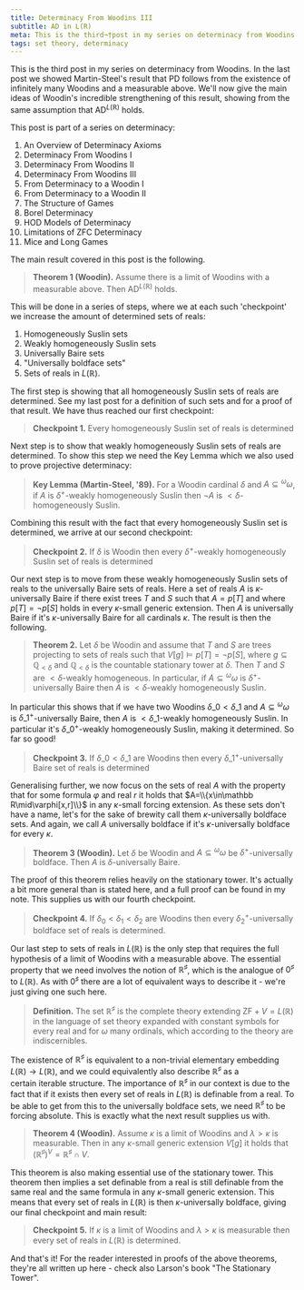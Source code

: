 ```yaml
---
title: Determinacy From Woodins III
subtitle: AD in L(R)
meta: This is the third¬†post in my series on determinacy from Woodins. In the last post we showed Martin-Steel's result that PD follows from the existence of infinitely many Woodins and a measurable above. We'll now give the main ideas of Woodin's incredible strengthening of this result, showing from the same assumption that AD^L(R) holds.
tags: set theory, determinacy
---
```


This is the third post in my series on determinacy from Woodins. In the last post we
showed Martin-Steel's result that $\textsf{PD}$ follows from the existence of
infinitely many Woodins and a measurable above. We'll now give the main ideas of
Woodin's incredible strengthening of this result, showing from the same assumption that
$\textsf{AD}^{L(\mathbb R)}$ holds.

This post is part of a series on determinacy:

1. <router-link to="/posts/2017-01-11-an-overview-of-determinacy-axioms">An Overview of
   Determinacy Axioms</router-link>
2. <router-link to="/posts/2017-01-25-determinacy-from-woodins-i">Determinacy From
   Woodins I</router-link>
3. <router-link to="/posts/2017-02-08-determinacy-from-woodins-ii">Determinacy From
   Woodins II</router-link>
4. Determinacy From Woodins III
5. <router-link to="/posts/2017-04-05-from-determinacy-to-a-woodin-i">From Determinacy
   to a Woodin I</router-link>
6. <router-link to="/posts/2017-05-10-from-determinacy-to-a-woodin-ii">From Determinacy
   to a Woodin II</router-link>
7. <router-link to="/posts/2017-05-24-the-structure-of-games">The Structure of
   Games</router-link>
8. <router-link to="/posts/2017-06-07-borel-determinacy">Borel
   Determinacy</router-link>
9. <router-link to="/posts/2017-06-21-hod-models-of-determinacy">HOD Models of
   Determinacy</router-link>
10. <router-link to="/posts/2017-07-14-limitations-of-zfc-determinacy">Limitations of
    ZFC Determinacy</router-link>
11. <router-link to="/posts/2018-08-02-mice-and-long-games">Mice and Long
    Games</router-link>

The main result covered in this post is the following.

> **Theorem 1 (Woodin).** Assume there is a limit of Woodins with a measurable above.
> Then $\textsf{AD}^{L(\mathbb R)}$ holds.

This will be done in a series of steps, where we at each such 'checkpoint' we increase
the amount of determined sets of reals:

1. Homogeneously Suslin sets
2. Weakly homogeneously Suslin sets
3. Universally Baire sets
4. "Universally boldface sets"
5. Sets of reals in $L(\mathbb R)$.

The first step is showing that all homogeneously Suslin sets of reals are determined.
See my last post for a definition of such sets and for a proof of that result. We have
thus reached our first checkpoint:

> **Checkpoint 1.** Every homogeneously Suslin set of reals is determined

Next step is to show that weakly homogeneously Suslin sets of reals are determined. To
show this step we need the Key Lemma which we also used to prove projective
determinacy:

> **Key Lemma (Martin-Steel, '89).** For a Woodin cardinal $\delta$ and
> $A\subseteq{^\omega\omega}$, if $A$ is $\delta^+$-weakly homogeneously Suslin then
> $\lnot A$ is $<\delta$-homogeneously Suslin.

Combining this result with the fact that every homogeneously Suslin set is determined,
we arrive at our second checkpoint:

> **Checkpoint 2.** If $\delta$ is Woodin then every $\delta^+$-weakly homogeneously
> Suslin set of reals is determined

Our next step is to move from these weakly homogeneously Suslin sets of reals to
the universally Baire sets of reals. Here a set of reals $A$ is $\kappa$-universally
Baire if there exist trees $T$ and $S$ such that $A=p[T]$ and where $p[T]=\lnot p[S]$
holds in every $\kappa$-small generic extension. Then $A$ is universally Baire if it's
$\kappa$-universally Baire for all cardinals $\kappa$. The result is then the
following.

> **Theorem 2.** Let $\delta$ be Woodin and assume that $T$ and $S$ are trees projecting
> to sets of reals such that $V[g]\models p[T]=\lnot p[S]$, where $g\subseteq\mathbb
> Q_{<\delta}$ and $\mathbb Q_{<\delta}$ is the countable stationary tower at $\delta$.
> Then $T$ and $S$ are $<\delta$-weakly homogeneous. In particular, if
> $A\subseteq{^\omega\omega}$ is $\delta^+$-universally Baire then $A$ is
> $<\delta$-weakly homogeneously Suslin.

In particular this shows that if we have two Woodins $\delta\_0<\delta\_1$ and
$A\subseteq{^\omega\omega}$ is $\delta\_1^+$-universally Baire, then $A$ is
$<\delta\_1$-weakly homogeneously Suslin. In particular it's $\delta\_0^+$-weakly
homogeneously Suslin, making it determined. So far so good!

> **Checkpoint 3.** If $\delta\_0<\delta\_1$ are Woodins then every
> $\delta\_1^+$-universally Baire set of reals is determined

Generalising further, we now focus on the sets of real $A$ with the property that for
some formula $\varphi$ and real $r$ it holds that $A=\\{x\in\mathbb
R\mid\varphi[x,r]\\}$ in any $\kappa$-small forcing extension. As these sets don't have
a name, let's for the sake of brewity call them $\kappa$-universally boldface sets. And
again, we call $A$ universally boldface if it's $\kappa$-universally boldface for every
$\kappa$.

> **Theorem 3 (Woodin).** Let $\delta$ be Woodin and $A\subseteq{^\omega\omega}$ be
> $\delta^+$-universally boldface. Then $A$ is $\delta$-universally Baire.

The proof of this theorem relies heavily on the stationary tower. It's actually a bit
more general than is stated here, and a full proof can be found in my note. This
supplies us with our fourth checkpoint.

> **Checkpoint 4.** If $\delta_0<\delta_1<\delta_2$ are Woodins then every
> $\delta_2^+$-universally boldface set of reals is determined.

Our last step to sets of reals in $L(\mathbb R)$ is the only step that requires the
full hypothesis of a limit of Woodins with a measurable above. The essential property
that we need involves the notion of $\mathbb R^\sharp$, which is the analogue of
$0^\sharp$ to $L(\mathbb R)$. As with $0^\sharp$ there are a lot of equivalent ways to
describe it - we're just giving one such here.

> **Definition.** The set $\mathbb R^\sharp$ is the complete theory extending
> $\mathsf{ZF}+V=L(\mathbb R)$ in the language of set theory expanded with constant
> symbols for every real and for $\omega$ many ordinals, which according to the theory
> are indiscernibles.

The existence of $\mathbb R^\sharp$ is equivalent to a non-trivial elementary embedding
$L(\mathbb R)\to L(\mathbb R)$, and we could equivalently also describe $\mathbb
R^\sharp$ as a certain iterable structure. The importance of $\mathbb R^\sharp$ in our
context is due to the fact that if it exists then every set of reals in $L(\mathbb R)$
is definable from a real. To be able to get from this to the universally boldface sets,
we need $\mathbb R^\sharp$ to be forcing absolute. This is exactly what the next result
supplies us with.

> **Theorem 4 (Woodin).** Assume $\kappa$ is a limit of Woodins and $\lambda>\kappa$ is
> measurable. Then in any $\kappa$-small generic extension $V[g]$ it holds that
> $(\mathbb R^\sharp)^V=\mathbb R^\sharp\cap V$.

This theorem is also making essential use of the stationary tower. This theorem then
implies a set definable from a real is still definable from the same real and the same
formula in any $\kappa$-small generic extension. This means that every set of reals in
$L(\mathbb R)$ is then $\kappa$-universally boldface, giving our final checkpoint and
main result:

> **Checkpoint 5.** If $\kappa$ is a limit of Woodins and $\lambda>\kappa$ is
> measurable then every set of reals in $L(\mathbb R)$ is determined.

And that's it! For the reader interested in proofs of the above theorems, they're all
written up here - check also Larson's book "The Stationary Tower".

